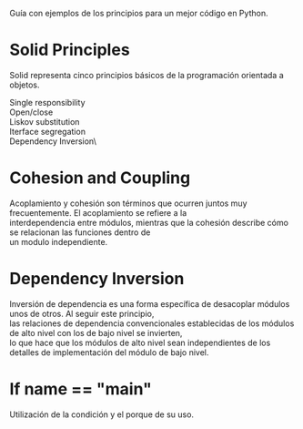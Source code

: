
Guía con ejemplos de los principios para un mejor código en Python.

# Solid Principles
Solid representa cinco principios básicos de la programación orientada a objetos.

Single responsibility\
Open/close\
Liskov substitution\
Iterface segregation\
Dependency Inversion\


# Cohesion and Coupling
Acoplamiento y cohesión son términos que ocurren juntos muy frecuentemente. El acoplamiento se refiere a la\
interdependencia entre módulos, mientras que la cohesión describe cómo se relacionan las funciones dentro de\
un modulo independiente.


# Dependency Inversion
Inversión de dependencia es una forma específica de desacoplar módulos unos de otros. Al seguir este principio,\
las relaciones de dependencia convencionales establecidas de los módulos de alto nivel con los de bajo nivel se invierten,\
lo que hace que los módulos de alto nivel sean independientes de los detalles de implementación del módulo de bajo nivel.


# If __name__ == "__main__"
Utilización de la condición y el porque de su uso.
